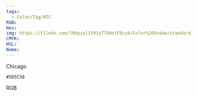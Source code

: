 ```yaml
---
tags:
  - Color/Tag/NTC
RGB:
Hex:
img: https://filedn.com/l0hpzxl1f01yT7GHxtF8cyk/Color%20Snake/standard_csv_to_svg/%23/5D5C58.svg
CMYK:
HSL:
Name:
---
```

Chicago
```palette
#5D5C58
```
RGB
